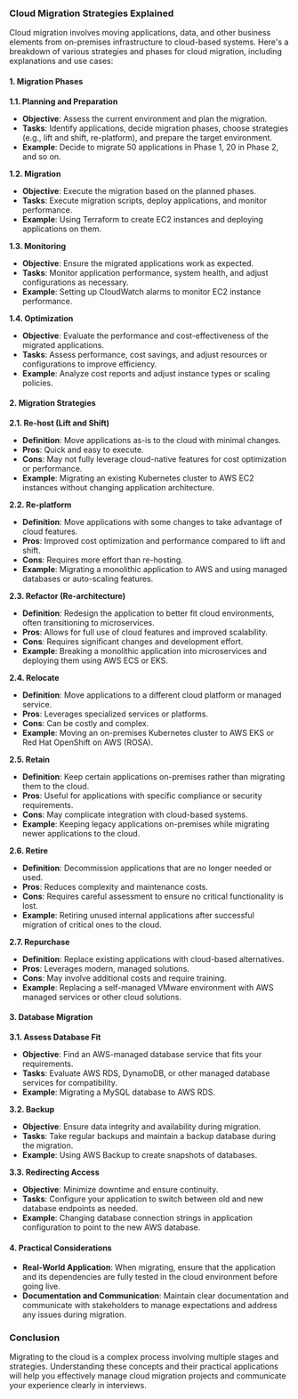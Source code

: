 ### Cloud Migration Strategies Explained

Cloud migration involves moving applications, data, and other business elements from on-premises infrastructure to cloud-based systems. Here's a breakdown of various strategies and phases for cloud migration, including explanations and use cases:

#### **1. Migration Phases**

**1.1. Planning and Preparation**
- **Objective**: Assess the current environment and plan the migration.
- **Tasks**: Identify applications, decide migration phases, choose strategies (e.g., lift and shift, re-platform), and prepare the target environment.
- **Example**: Decide to migrate 50 applications in Phase 1, 20 in Phase 2, and so on.

**1.2. Migration**
- **Objective**: Execute the migration based on the planned phases.
- **Tasks**: Execute migration scripts, deploy applications, and monitor performance.
- **Example**: Using Terraform to create EC2 instances and deploying applications on them.

**1.3. Monitoring**
- **Objective**: Ensure the migrated applications work as expected.
- **Tasks**: Monitor application performance, system health, and adjust configurations as necessary.
- **Example**: Setting up CloudWatch alarms to monitor EC2 instance performance.

**1.4. Optimization**
- **Objective**: Evaluate the performance and cost-effectiveness of the migrated applications.
- **Tasks**: Assess performance, cost savings, and adjust resources or configurations to improve efficiency.
- **Example**: Analyze cost reports and adjust instance types or scaling policies.

#### **2. Migration Strategies**

**2.1. Re-host (Lift and Shift)**
- **Definition**: Move applications as-is to the cloud with minimal changes.
- **Pros**: Quick and easy to execute.
- **Cons**: May not fully leverage cloud-native features for cost optimization or performance.
- **Example**: Migrating an existing Kubernetes cluster to AWS EC2 instances without changing application architecture.

**2.2. Re-platform**
- **Definition**: Move applications with some changes to take advantage of cloud features.
- **Pros**: Improved cost optimization and performance compared to lift and shift.
- **Cons**: Requires more effort than re-hosting.
- **Example**: Migrating a monolithic application to AWS and using managed databases or auto-scaling features.

**2.3. Refactor (Re-architecture)**
- **Definition**: Redesign the application to better fit cloud environments, often transitioning to microservices.
- **Pros**: Allows for full use of cloud features and improved scalability.
- **Cons**: Requires significant changes and development effort.
- **Example**: Breaking a monolithic application into microservices and deploying them using AWS ECS or EKS.

**2.4. Relocate**
- **Definition**: Move applications to a different cloud platform or managed service.
- **Pros**: Leverages specialized services or platforms.
- **Cons**: Can be costly and complex.
- **Example**: Moving an on-premises Kubernetes cluster to AWS EKS or Red Hat OpenShift on AWS (ROSA).

**2.5. Retain**
- **Definition**: Keep certain applications on-premises rather than migrating them to the cloud.
- **Pros**: Useful for applications with specific compliance or security requirements.
- **Cons**: May complicate integration with cloud-based systems.
- **Example**: Keeping legacy applications on-premises while migrating newer applications to the cloud.

**2.6. Retire**
- **Definition**: Decommission applications that are no longer needed or used.
- **Pros**: Reduces complexity and maintenance costs.
- **Cons**: Requires careful assessment to ensure no critical functionality is lost.
- **Example**: Retiring unused internal applications after successful migration of critical ones to the cloud.

**2.7. Repurchase**
- **Definition**: Replace existing applications with cloud-based alternatives.
- **Pros**: Leverages modern, managed solutions.
- **Cons**: May involve additional costs and require training.
- **Example**: Replacing a self-managed VMware environment with AWS managed services or other cloud solutions.

#### **3. Database Migration**

**3.1. Assess Database Fit**
- **Objective**: Find an AWS-managed database service that fits your requirements.
- **Tasks**: Evaluate AWS RDS, DynamoDB, or other managed database services for compatibility.
- **Example**: Migrating a MySQL database to AWS RDS.

**3.2. Backup**
- **Objective**: Ensure data integrity and availability during migration.
- **Tasks**: Take regular backups and maintain a backup database during the migration.
- **Example**: Using AWS Backup to create snapshots of databases.

**3.3. Redirecting Access**
- **Objective**: Minimize downtime and ensure continuity.
- **Tasks**: Configure your application to switch between old and new database endpoints as needed.
- **Example**: Changing database connection strings in application configuration to point to the new AWS database.

#### **4. Practical Considerations**

- **Real-World Application**: When migrating, ensure that the application and its dependencies are fully tested in the cloud environment before going live.
- **Documentation and Communication**: Maintain clear documentation and communicate with stakeholders to manage expectations and address any issues during migration.

### Conclusion

Migrating to the cloud is a complex process involving multiple stages and strategies. Understanding these concepts and their practical applications will help you effectively manage cloud migration projects and communicate your experience clearly in interviews.